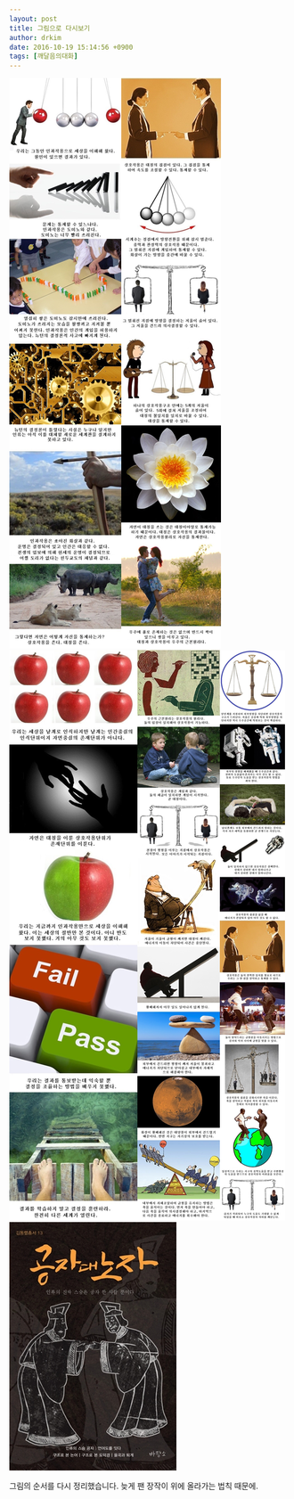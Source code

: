 ```yaml
---
layout: post
title: 그림으로 다시보기
author: drkim
date: 2016-10-19 15:14:56 +0900
tags: [깨달음의대화]
---
```


![](/files/attach/images/198/799/765/57.jpg)![](/files/attach/images/198/799/765/58.jpg)![](/files/attach/images/198/799/765/59.jpg)![](/files/attach/images/198/799/765/55.jpg)![](/files/attach/images/198/799/765/56.jpg)![](/files/attach/images/198/799/765/555.jpg)   


  


그림의 순서를 다시 정리했습니다. 늦게 팬 장작이 위에 올라가는 법칙 때문에.